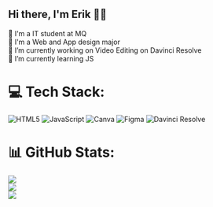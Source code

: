 ## Hi there, I'm Erik 👋😎

🏫 I'm a IT student at MQ <br/>
🧠 I'm a Web and App design major <br/>
🔭 I’m currently working on Video Editing on Davinci Resolve <br/>
🌱 I’m currently learning JS <br/>
<!-- ⚡ Fun fact: I'm really into ??? -->

# 💻 Tech Stack:
![HTML5](https://img.shields.io/badge/html5-%23E34F26.svg?style=for-the-badge&logo=html5&logoColor=white) ![JavaScript](https://img.shields.io/badge/javascript-%23323330.svg?style=for-the-badge&logo=javascript&logoColor=%23F7DF1E) ![Canva](https://img.shields.io/badge/Canva-%2300C4CC.svg?style=for-the-badge&logo=Canva&logoColor=white) ![Figma](https://img.shields.io/badge/figma-%23F24E1E.svg?style=for-the-badge&logo=figma&logoColor=white) ![Davinci Resolve](https://images.blackmagicdesign.com/images/media/press-images/davinci-resolve-logo/davinci-resolve-logo-hero.jpg?_v=1621308338) 
# 📊 GitHub Stats:
![](https://github-readme-stats.vercel.app/api?username=erikmqu&theme=dark&hide_border=false&include_all_commits=false&count_private=false)<br/>
![](https://nirzak-streak-stats.vercel.app/?user=erikmqu&theme=dark&hide_border=false)<br/>
![](https://github-readme-stats.vercel.app/api/top-langs/?username=erikmqu&theme=dark&hide_border=false&include_all_commits=false&count_private=false&layout=compact)

<!-- Proudly created with GPRM ( https://gprm.itsvg.in ) -->

<!--
**erikmqu/erikmqu** is a ✨ _special_ ✨ repository because its `README.md` (this file) appears on your GitHub profile.

Here are some ideas to get you started:

- 🔭 I’m currently working on ...
- 🌱 I’m currently learning JS
- 👯 I’m looking to collaborate on ...
- 🤔 I’m looking for help with ...
- 💬 Ask me about ...
- 📫 How to reach me: erikkudaya@gmail.com, 
- ⚡ Fun fact: I'm really into bouldering & Video Editing!
-->
